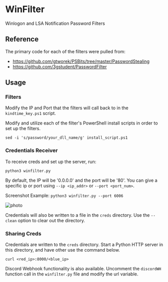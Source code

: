 # WinFilter
Winlogon and LSA Notification Password Filters 

## Reference
The primary code for each of the filters were pulled from:
- https://github.com/gtworek/PSBits/tree/master/PasswordStealing
- https://github.com/3gstudent/PasswordFilter

## Usage
### Filters
Modify the IP and Port that the filters will call back to in the `kindtime_key.ps1` script. 

Modify and utilize each of the filter's PowerShell install scripts in order to set up the filters. 

`sed -i 's/password/your_dll_name/g' install_script.ps1`

### Credentials Receiver
To receive creds and set up the server, run:

`python3 winfilter.py`

By default, the IP will be '0.0.0.0' and the port will be '80'. You can give a specific ip or port using `--ip <ip_addr>` or `--port <port_num>`.

Screenshot Example:
```python3 winfilter.py --port 6006```

![photo](photos/photo.png)

Credentials will also be written to a file in the `creds` directory. Use the `--clean` option to clear out the directory.

### Sharing Creds
Credentials are written to the `creds` directory. Start a Python HTTP server in this directory, and have other use the command below.

`curl <red_ip>:8000/<blue_ip>`

Discord Webhook functionality is also available. Uncomment the `discordWH` function call in the `winfilter.py` file and modify the url variable.
